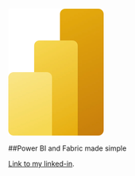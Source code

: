 ![Image of powerbi logo](images/power-bi-icon-r.png) 

##Power BI and Fabric made simple

[Link to my linked-in]([https://www.linkedin.com/in/lukasz-szymkowiak]).

